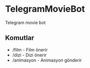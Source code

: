 # TelegramMovieBot
Telegram movie bot

## Komutlar
- /film - Film önerir
- /dizi - Dizi önerir
- /animasyon - Animasyon gönderir
